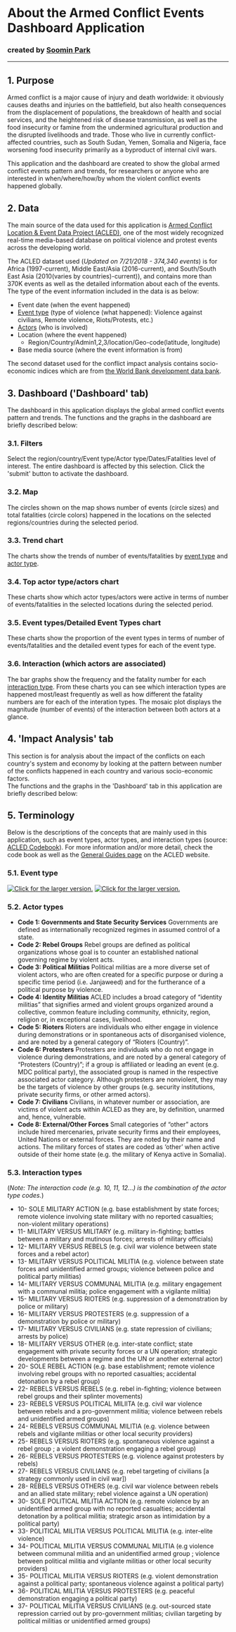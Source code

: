 # About the Armed Conflict Events Dashboard Application
### created by [Soomin Park](mailto:spark13@worldbank.org) 
***

## 1. Purpose
Armed conflict is a major cause of injury and death worldwide: it obviously causes deaths and injuries on the battlefield, but also health consequences from the displacement of populations, the breakdown of health and social services, and the heightened risk of disease transmission, as well as the food insecurity or famine from the undermined agricultural production and the disrupted livelihoods and trade. Those who live in currently conflict-affected countries, such as South Sudan, Yemen, Somalia and Nigeria, face worsening food insecurity primarily as a byproduct of internal civil wars.

This application and the dashboard are created to show the global armed conflict events pattern and trends, for researchers or anyone who are interested in when/where/how/by whom the violent conflict events happened globally.  

## 2. Data
The main source of the data used for this application is [Armed Conflict Location & Event Data Project (ACLED)](https://www.acleddata.com/data/), one of the most widely recognized real-time media-based database on political violence and protest events across the developing world.  

The ACLED dataset used (*Updated on 7/21/2018 - 374,340 events*) is for Africa (1997-current), Middle East/Asia (2016-current), and South/South East Asia (2010(varies by countries)-current)), and contains more than 370K events as well as the detailed information about each of the events. The type of the event information included in the data is as below: 
-   Event date (when the event happened)
-   [Event type](#event-type) (type of violence (what happened): Violence against civilians, Remote violence, Riots/Protests, etc.)
-   [Actors](#actor-type)  (who is involved)
-   Location (where the event happened)
	- Region/Country/Admin1,2,3/location/Geo-code(latitude, longitude)
-   Base media source (where the event information is from)

The second dataset used for the conflict impact analysis contains socio-economic indices which are from [the World Bank development data bank](https://data.worldbank.org/).  

## 3. Dashboard ('Dashboard' tab)
The dashboard in this application displays the global armed conflict events pattern and trends. The functions and the graphs in the dashboard are briefly described below: 

### 3.1. Filters
Select the region/country/Event type/Actor type/Dates/Fatalities level of interest. The entire dashboard is affected by this selection. Click the 'submit' button to activate the dashboard.

### 3.2. Map
The circles shown on the map shows number of events (circle sizes) and total fatalities (circle colors) happened in the locations on the selected regions/countries during the selected period. 

### 3.3. Trend chart
The charts show the trends of number of events/fatalities by [event type](#event-type) and [actor type](#actor-type). 

### 3.4. Top actor type/actors chart
These charts show which actor types/actors were active in terms of number of events/fatalities in the selected locations during the selected period.

### 3.5. Event types/Detailed Event Types chart
These charts show the proportion of the event types in terms of number of events/fatalities and the detailed event types for each of the event type.

### 3.6. Interaction (which actors are associated)
The bar graphs show the frequency and the fatality number for each [interaction type](#interaction-type). From these charts you can see which interaction types are happened most/least frequently as well as how different the fatality numbers are for each of the interation types. The mosaic plot displays the magnitude (number of events) of the interaction between both actors at a glance. 

## 4. 'Impact Analysis' tab 
This section is for analysis about the impact of the conflicts on each country's system and economy by looking at the pattern between number of the conflicts happened in each country and various socio-economic factors.  
The functions and the graphs in the 'Dashboard' tab in this application are briefly described below: 

## 5. Terminology
Below is the descriptions of the concepts that are mainly used in this application, such as event types, actor types, and interaction types (source: [ACLED Codebook](https://www.acleddata.com/download/2827/)). For more information and/or more detail, check the code book as well as the [General Guides page](https://www.acleddata.com/resources/general-guides/) on the ACLED website. 
  
### 5.1. Event type <a name="event-type"></a>
<a href="https://drive.google.com/uc?export=view&id=1VXXxchejEmrIC8lncnOmkVwfd4miqkyn"><img src="https://drive.google.com/uc?export=view&id=1VXXxchejEmrIC8lncnOmkVwfd4miqkyn" style="width: auto; height: auto" title="Click for the larger version." /></a>
<a href="https://drive.google.com/uc?export=view&id=1nJOR3YjiAzIWZ-l6mNki9-QY5vBOibiH"><img src="https://drive.google.com/uc?export=view&id=1nJOR3YjiAzIWZ-l6mNki9-QY5vBOibiH" style="width: auto; height: auto" title="Click for the larger version." /></a>

### 5.2. Actor types <a name="actor-type"></a>
- **Code 1: Governments and State Security Services**
Governments are defined as internationally recognized regimes in assumed control of a state. 
- **Code 2: Rebel Groups**
Rebel groups are defined as political organizations whose goal is to counter an established national governing regime by violent acts. 
- **Code 3: Political Militias**
Political militias are a more diverse set of violent actors, who are often created for a specific purpose or during a specific time period (i.e. Janjaweed) and for the furtherance of a political purpose by violence.
- **Code 4: Identity Militias**
ACLED includes a broad category of “identity militias” that signifies armed and violent groups organized around a collective, common feature including community, ethnicity, region, religion or, in exceptional cases, livelihood.
- **Code 5: Rioters**
Rioters are individuals who either engage in violence during demonstrations or in spontaneous acts of disorganised violence, and are noted by a general category of “Rioters (Country)”.
- **Code 6: Protesters**
Protesters are individuals who do not engage in violence during demonstrations, and are noted by a general category of “Protesters (Country)”; if a group is affiliated or leading an event (e.g. MDC political party), the associated group is named in the respective associated actor category. Although protesters are nonviolent, they may be the targets of violence by other groups (e.g. security institutions, private security firms, or other armed actors).
- **Code 7: Civilians**
Civilians, in whatever number or association, are victims of violent acts within ACLED as they are, by definition, unarmed and, hence, vulnerable.
- **Code 8: External/Other Forces**
Small categories of “other” actors include hired mercenaries, private security firms and their employees, United Nations or external forces. They are noted by their name and actions. The military forces of states are coded as ‘other’ when active outside of their home state (e.g. the military of Kenya active in Somalia).

### 5.3. Interaction types <a name="interaction-type"></a>
(*Note: The interaction code (e.g. 10, 11, 12...) is the combination of the actor type codes.*) 

- 10- SOLE MILITARY ACTION (e.g. base establishment by state forces; remote violence involving state military with no reported casualties; non-violent military operations)
- 11- MILITARY VERSUS MILITARY (e.g. military in-fighting; battles between a military and mutinous forces; arrests of military officials)
- 12- MILITARY VERSUS REBELS (e.g. civil war violence between state forces and a rebel actor)
- 13- MILITARY VERSUS POLITICAL MILITIA (e.g. violence between state forces and unidentified armed groups; violence between police and political party militias)
- 14- MILITARY VERSUS COMMUNAL MILITIA (e.g. military engagement with a communal militia; police engagement with a vigilante militia)
- 15- MILITARY VERSUS RIOTERS (e.g. suppression of a demonstration by police or military)
- 16- MILITARY VERSUS PROTESTERS (e.g. suppression of a demonstration by police or military)
- 17- MILITARY VERSUS CIVILIANS (e.g. state repression of civilians; arrests by police)
- 18- MILITARY VERSUS OTHER (e.g. inter-state conflict; state engagement with private security forces or a UN operation; strategic developments between a regime and the UN or another external actor)
- 20- SOLE REBEL ACTION (e.g. base establishment; remote violence involving rebel groups with no reported casualties; accidental detonation by a rebel group)
- 22- REBELS VERSUS REBELS (e.g. rebel in-fighting; violence between rebel groups and their splinter movements)
- 23- REBELS VERSUS POLITICAL MILIITA (e.g. civil war violence between rebels and a pro-government militia; violence between rebels and unidentified armed groups)
- 24- REBELS VERSUS COMMUNAL MILITIA (e.g. violence between rebels and vigilante militias or other local security providers)
- 25- REBELS VERSUS RIOTERS (e.g. spontaneous violence against a rebel group ; a violent demonstration engaging a rebel group) 
- 26- REBELS VERSUS PROTESTERS (e.g. violence against protesters by rebels)
- 27- REBELS VERSUS CIVILIANS (e.g. rebel targeting of civilians [a strategy commonly used in civil war])
- 28- REBELS VERSUS OTHERS (e.g. civil war violence between rebels and an allied state military; rebel violence against a UN operation)
- 30- SOLE POLITICAL MILITIA ACTION (e.g. remote violence by an unidentified armed group with no reported casualties; accidental detonation by a political militia; strategic arson as intimidation by a political party)
- 33- POLITICAL MILITIA VERSUS POLITICAL MILITIA (e.g. inter-elite violence)
- 34- POLITICAL MILITIA VERSUS COMMUNAL MILITIA (e.g violence between communal militia and an unidentified armed group ; violence between political militia and vigilante militias or other local security providers)
- 35- POLITICAL MILITIA VERSUS RIOTERS (e.g. violent demonstration against a political party; spontaneous violence against a political party)
- 36- POLITICAL MILITIA VERSUS PROTESTERS (e.g. peaceful demonstration engaging a political party)
- 37- POLITICAL MILITIA VERSUS CIVILIANS (e.g. out-sourced state repression carried
out by pro-government militias; civilian targeting by political militias or unidentified armed groups)
